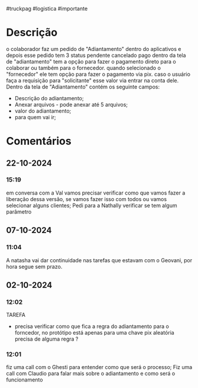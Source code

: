 #truckpag #logistica #importante 
# Descrição 
o colaborador faz um pedido de "Adiantamento" dentro do aplicativos e depois esse pedido tem 3 status 
	pendente 
	cancelado
	pago
dentro da tela de "adiantamento" tem a opção para fazer o pagamento direto para o colaborar ou também para o fornecedor. 
quando selecionado o "fornecedor" ele tem opção para fazer o pagamento via pix. 
caso o usuário faça a requisição para "solicitante" esse valor via entrar na conta dele. 
Dentro da tela de "Adiantamento" contém os seguinte campos: 
- Descrição do adiantamento; 
- Anexar arquivos - pode anexar até 5 arquivos; 
- valor do adiantamento; 
- para quem vai ir; 

# Comentários
## 22-10-2024
### 15:19
em conversa com a Val vamos precisar verificar como que vamos fazer a liberação dessa versão, se vamos fazer isso com todos ou vamos selecionar alguns clientes; 
Pedi para a Nathally verificar se tem algum parâmetro 
## 07-10-2024
### 11:04
A natasha vai dar continuidade nas tarefas que estavam com o Geovani, por hora segue sem prazo. 
## 02-10-2024
### 12:02
TAREFA 
- precisa verificar como que fica a regra do adiantamento para o forncedor, no protótipo está apenas para uma chave pix aleatória precisa de alguma regra ? 
### 12:01
fiz uma call com o Ghesti para entender como que será o processo; 
Fiz uma call com Claudio para falar mais sobre o adiantamento e como será o funcionamento
